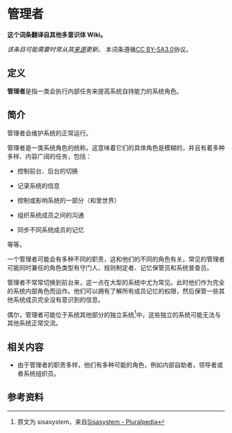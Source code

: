 # 管理者

**这个词条翻译自其他多意识体 Wiki。**

_该条目可能需要时常从其[来源](https://pluralpedia.org/w/Admin)更新。_
本词条遵循[CC BY-SA3.0](https://creativecommons.org/licenses/by-sa/3.0/deed.zh-hans)协议。

## 定义

**管理者**是指一类会执行内部任务来提高系统自持能力的系统角色。

## 简介

管理者会维护系统的正常运行。

管理者是一类系统角色的统称。这意味着它们的具体角色是模糊的，并且有着多种多样、内容广阔的任务，包括：

- 控制前台、后台的切换

- 记录系统的信息

- 控制或影响系统的一部分（和里世界）

- 组织系统成员之间的沟通

- 同步不同系统成员的记忆

等等。

一个管理者可能会有多种不同的职责，这和他们的不同的角色有关。常见的管理者可能同时兼任的角色类型有守门人、规则制定者、记忆保管员和系统普查员。

管理者不常常切换到前台来，这一点在大型的系统中尤为常见。此时他们作为完全的系统内部角色而运作。他们可以拥有了解所有成员记忆的权限，然后保管一些其他系统成员完全没有意识到的信息。

偶尔，管理者可能位于系统其他部分的独立系统[^管理者-1]中，这些独立的系统可能无法与其他系统正常交流。

## 相关内容

- 由于管理者的职责多样，他们有多种可能的角色，例如内部自助者，领导者或者系统组织员。

## 参考资料

[^管理者-1]: 原文为 sisasystem，来自[Sisasystem - Pluralpedia](https://pluralpedia.org/w/Sisasystem)
